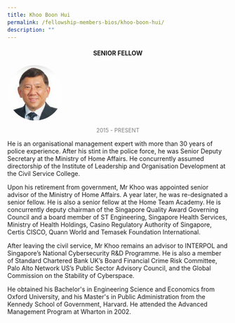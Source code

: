 ```yaml
---
title: Khoo Boon Hui
permalink: /fellowship-members-bios/khoo-boon-hui/
description: ""
---
```

<style>
.fellow-image-pic {
	border-radius: 50%;
	height: 25% !important;
	width: 25% !important;
	}
	
fellow-img {
		text-align: center;
	}

.fellow-tenure {
	text-align: center;
	color: grey;
	font-size: 0.9em;
	}	

</style>
<h4 style="text-align:center;">SENIOR FELLOW</h4>

<div class="fellow-img">
<img class="fellow-image-pic" src="/images/FellowshipImages/Fellowships_Khoo_Boon_Hui_2x.jpg">
<p class="fellow-tenure">2015 - PRESENT</p>
</div>

<p>
He is an organisational management expert with more than 30 years of police experience. After his stint in the police force, he was Senior Deputy Secretary at the Ministry of Home Affairs. He concurrently assumed directorship of the Institute of Leadership and Organisation Development at the Civil Service College.
 
Upon his retirement from government, Mr Khoo was appointed senior advisor of the Ministry of Home Affairs. A year later, he was re-designated a senior fellow. He is also a senior fellow at the Home Team Academy. He is concurrently deputy chairman of the Singapore Quality Award Governing Council and a board member of ST Engineering, Singapore Health Services, Ministry of Health Holdings, Casino Regulatory Authority of Singapore, Certis CISCO, Quann World and Temasek Foundation International.
 
After leaving the civil service, Mr Khoo remains an advisor to INTERPOL and Singapore’s National Cybersecurity R&amp;D Programme. He is also a member of Standard Chartered Bank UK’s Board Financial Crime Risk Committee, Palo Alto Network US’s  Public Sector Advisory Council, and the Global Commission on the Stability of Cyberspace. 
 
He obtained his Bachelor's in Engineering Science and Economics from Oxford University, and his Master's in Public Administration from the Kennedy School of Government, Harvard. He attended the Advanced Management Program at Wharton in 2002.


</p>